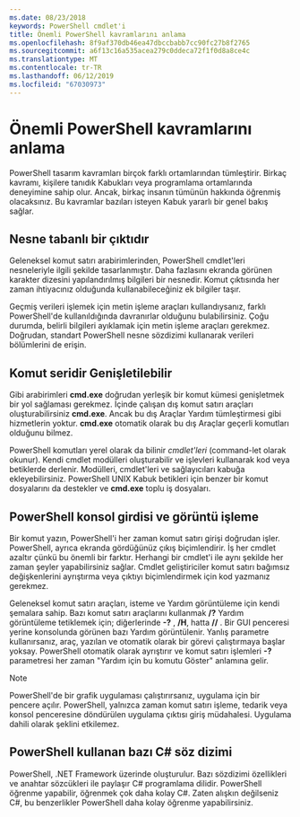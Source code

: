 ```yaml
---
ms.date: 08/23/2018
keywords: PowerShell cmdlet'i
title: Önemli PowerShell kavramlarını anlama
ms.openlocfilehash: 8f9af370db46ea47dbccbabb7cc90fc27b8f2765
ms.sourcegitcommit: a6f13c16a535acea279c0ddeca72f1f0d8a8ce4c
ms.translationtype: MT
ms.contentlocale: tr-TR
ms.lasthandoff: 06/12/2019
ms.locfileid: "67030973"
---
```

# <a name="understanding-important-powershell-concepts"></a>Önemli PowerShell kavramlarını anlama

PowerShell tasarım kavramları birçok farklı ortamlarından tümleştirir. Birkaç kavramı, kişilere tanıdık Kabukları veya programlama ortamlarında deneyimine sahip olur. Ancak, birkaç insanın tümünün hakkında öğrenmiş olacaksınız. Bu kavramlar bazıları isteyen Kabuk yararlı bir genel bakış sağlar.

## <a name="output-is-object-based"></a>Nesne tabanlı bir çıktıdır

Geleneksel komut satırı arabirimlerinden, PowerShell cmdlet'leri nesneleriyle ilgili şekilde tasarlanmıştır.
Daha fazlasını ekranda görünen karakter dizesini yapılandırılmış bilgileri bir nesnedir. Komut çıktısında her zaman ihtiyacınız olduğunda kullanabileceğiniz ek bilgiler taşır.

Geçmiş verileri işlemek için metin işleme araçları kullandıysanız, farklı PowerShell'de kullanıldığında davranırlar olduğunu bulabilirsiniz. Çoğu durumda, belirli bilgileri ayıklamak için metin işleme araçları gerekmez. Doğrudan, standart PowerShell nesne sözdizimi kullanarak verileri bölümlerini de erişin.

## <a name="the-command-family-is-extensible"></a>Komut seridir Genişletilebilir

Gibi arabirimleri **cmd.exe** doğrudan yerleşik bir komut kümesi genişletmek bir yol sağlaması gerekmez. İçinde çalışan dış komut satırı araçları oluşturabilirsiniz **cmd.exe**. Ancak bu dış Araçlar Yardım tümleştirmesi gibi hizmetlerin yoktur. **cmd.exe** otomatik olarak bu dış Araçlar geçerli komutları olduğunu bilmez.

PowerShell komutları yerel olarak da bilinir *cmdlet'leri* (command-let olarak okunur). Kendi cmdlet modülleri oluşturabilir ve işlevleri kullanarak kod veya betiklerde derlenir. Modülleri, cmdlet'leri ve sağlayıcıları kabuğa ekleyebilirsiniz. PowerShell UNIX Kabuk betikleri için benzer bir komut dosyalarını da destekler ve **cmd.exe** toplu iş dosyaları.

## <a name="powershell-handles-console-input-and-display"></a>PowerShell konsol girdisi ve görüntü işleme

Bir komut yazın, PowerShell'i her zaman komut satırı girişi doğrudan işler. PowerShell, ayrıca ekranda gördüğünüz çıkış biçimlendirir. İş her cmdlet azaltır çünkü bu önemli bir farktır. Herhangi bir cmdlet'i ile aynı şekilde her zaman şeyler yapabilirsiniz sağlar. Cmdlet geliştiriciler komut satırı bağımsız değişkenlerini ayrıştırma veya çıktıyı biçimlendirmek için kod yazmanız gerekmez.

Geleneksel komut satırı araçları, isteme ve Yardım görüntüleme için kendi şemalara sahip. Bazı komut satırı araçlarını kullanmak **/?** Yardım görüntüleme tetiklemek için; diğerlerinde **-?** , **/H**, hatta **//** . Bir GUI penceresi yerine konsolunda görünen bazı Yardım görüntülenir. Yanlış parametre kullanırsanız, araç, yazılan ve otomatik olarak bir görevi çalıştırmaya başlar yoksay.
PowerShell otomatik olarak ayrıştırır ve komut satırı işlemleri **-?** parametresi her zaman "Yardım için bu komutu Göster" anlamına gelir.

> [!NOTE]
> PowerShell'de bir grafik uygulaması çalıştırırsanız, uygulama için bir pencere açılır.
> PowerShell, yalnızca zaman komut satırı işleme, tedarik veya konsol penceresine döndürülen uygulama çıktısı giriş müdahalesi. Uygulama dahili olarak şeklini etkilemez.

## <a name="powershell-uses-some-c-syntax"></a>PowerShell kullanan bazı C# söz dizimi

PowerShell, .NET Framework üzerinde oluşturulur. Bazı sözdizimi özellikleri ve anahtar sözcükleri ile paylaşır C# programlama dilidir. PowerShell öğrenme yapabilir, öğrenmek çok daha kolay C#. Zaten alışkın değilseniz C#, bu benzerlikler PowerShell daha kolay öğrenme yapabilirsiniz.
